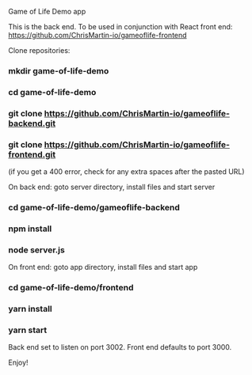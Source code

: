 Game of Life Demo app

This is the back end. To be used in conjunction with React front end: https://github.com/ChrisMartin-io/gameoflife-frontend

Clone repositories:


### mkdir game-of-life-demo
### cd game-of-life-demo
### git clone https://github.com/ChrisMartin-io/gameoflife-backend.git
### git clone https://github.com/ChrisMartin-io/gameoflife-frontend.git

(if you get a 400 error, check for any extra spaces after the pasted URL)

On back end: goto server directory, install files and start server

### cd game-of-life-demo/gameoflife-backend
### npm install
### node server.js

On front end: goto app directory, install files and start app

### cd game-of-life-demo/frontend
### yarn install 
### yarn start

Back end set to listen on port 3002. Front end defaults to port 3000.​

Enjoy!